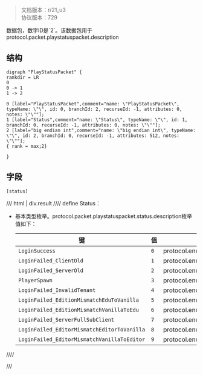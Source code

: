 # <!-- md:samp PlayStatusPacket -->

> 文档版本：r/21_u3<br/>协议版本：729

<!-- md:samp PlayStatusPacket -->数据包，数字ID是`2`。该数据包用于protocol.packet.playstatuspacket.description

## 结构

```viz
digraph "PlayStatusPacket" {
rankdir = LR
0
0 -> 1
1 -> 2

0 [label="PlayStatusPacket",comment="name: \"PlayStatusPacket\", typeName: \"\", id: 0, branchId: 2, recurseId: -1, attributes: 0, notes: \"\""];
1 [label="Status",comment="name: \"Status\", typeName: \"\", id: 1, branchId: 0, recurseId: -1, attributes: 0, notes: \"\""];
2 [label="big endian int",comment="name: \"big endian int\", typeName: \"\", id: 2, branchId: 0, recurseId: -1, attributes: 512, notes: \"\""];
{ rank = max;2}

}

```

## 字段

```title='PlayStatusPacket'
[status]
```

/// html | div.result
//// define
Status：<!-- md:samp big endian int -->

- 基本类型枚举。protocol.packet.playstatuspacket.status.description枚举值如下：

  |键|值|描述|
  |---|---|---|
  |`LoginSuccess`|`0`|protocol.enum.loginsuccess|
  |`LoginFailed_ClientOld`|`1`|protocol.enum.loginfailed_clientold|
  |`LoginFailed_ServerOld`|`2`|protocol.enum.loginfailed_serverold|
  |`PlayerSpawn`|`3`|protocol.enum.playerspawn|
  |`LoginFailed_InvalidTenant`|`4`|protocol.enum.loginfailed_invalidtenant|
  |`LoginFailed_EditionMismatchEduToVanilla`|`5`|protocol.enum.loginfailed_editionmismatchedutovanilla|
  |`LoginFailed_EditionMismatchVanillaToEdu`|`6`|protocol.enum.loginfailed_editionmismatchvanillatoedu|
  |`LoginFailed_ServerFullSubClient`|`7`|protocol.enum.loginfailed_serverfullsubclient|
  |`LoginFailed_EditorMismatchEditorToVanilla`|`8`|protocol.enum.loginfailed_editormismatcheditortovanilla|
  |`LoginFailed_EditorMismatchVanillaToEditor`|`9`|protocol.enum.loginfailed_editormismatchvanillatoeditor|



////

///

